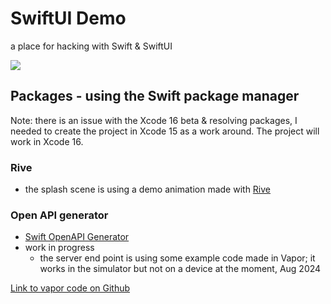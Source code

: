 # SwiftUI Demo
 a place for hacking with Swift & SwiftUI

![](https://github.com/user-attachments/assets/ec5fc2a4-287f-4c4a-aaf7-b4a40fdccb3e)


## Packages - using the Swift package manager

Note: there is an issue with the Xcode 16 beta & resolving packages, I needed to create the project in Xcode 15 as a work around.  The project will work in Xcode 16.
 
 ### Rive
 
- the splash scene is using a demo animation made with [Rive](https://www.rive.app)

### Open API generator

- [Swift OpenAPI Generator](https://github.com/apple/swift-openapi-generator)
- work in progress
  - the server end point is using some example code made in Vapor; it works in the simulator but not on a device at the moment, Aug 2024

[Link to vapor code on Github](https://github.com/apple/swift-openapi-generator/tree/main/Examples/hello-world-vapor-server-example)
